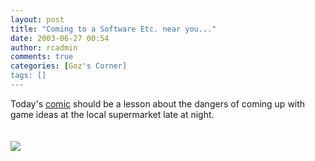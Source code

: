 ```yaml
---
layout: post
title: "Coming to a Software Etc. near you..."
date: 2003-06-27 00:54
author: rcadmin
comments: true
categories: [Goz's Corner]
tags: []
---
```

<P>Today's <A HREF='modules.php?op=modload&name=Comics&file=index&action=comic&id=301'>comic</a> should be a lesson about the dangers of coming up with game ideas at the local supermarket late at night.
<br />
<Br><br><!--more--><img src='/wp/wp-content/comics/20030627.gif' alt'' />

